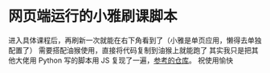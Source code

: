 # 网页端运行的小雅刷课脚本
进入具体课程后，再刷新一次就能在右下角看到了（小雅是单页应用，懒得去单独配置了）
 需要搭配油猴使用，直接将代码复制到油猴上就能跑了
其实我只是把其他大佬用 Python 写的脚本用 JS 复现了一遍，[参考的仓库](https://github.com/ChrisKimZHT/Xiaoya-Script)。
祝使用愉快
